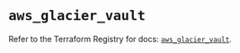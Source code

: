 # `aws_glacier_vault`

Refer to the Terraform Registry for docs: [`aws_glacier_vault`](https://registry.terraform.io/providers/hashicorp/aws/6.10.0/docs/resources/glacier_vault).
